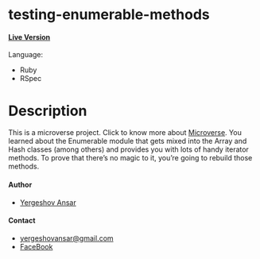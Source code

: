 # testing-enumerable-methods

#### [Live Version](https://repl.it/@ansaryergesh/enumerablemethods)

Language: 
* Ruby
* RSpec

# Description
This is a microverse project. Click to know more about [Microverse](https://www.microverse.org/).
You learned about the Enumerable module that gets mixed into the Array and Hash classes (among others) and provides you with lots of handy iterator methods. To prove that there’s no magic to it, you’re going to rebuild those methods.

#### Author
* [Yergeshov Ansar](https://github.com/ansaryergesh)

#### Contact
* yergeshovansar@gmail.com
* [FaceBook](https://facebook.com/ansar.yergeshov)

